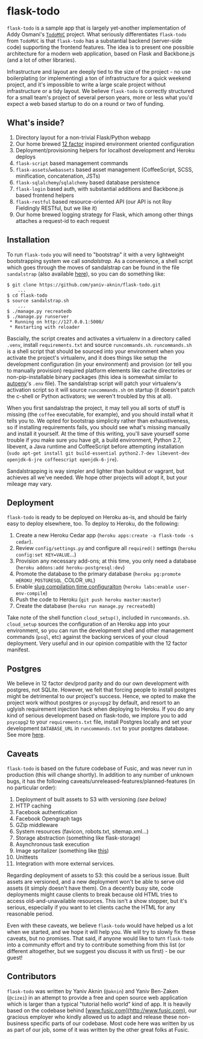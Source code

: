 # flask-todo

`flask-todo` is a sample app that is largely yet-another implementation of Addy Osmani's [`TodoMVC`](http://addyosmani.github.com/todomvc/) project. What seriously differentiates `flask-todo` from `TodoMVC` is that `flask-todo` has a substantial backend (server-side code) supporting the frontend features. The idea is to present one possible architecture for a modern web application, based on Flask and Backbone.js (and a lot of other libraries).

Infrastructure and layout are deeply tied to the size of the project - no use boilerplating (or implementing) a ton of infrastructure for a quick weekend project, and it's impossible to write a large scale project without infrastructure or a tidy layout. We believe `flask-todo` is correctly structured for a small team's project of several person years, more or less what you'd expect a web based startup to do on a round or two of funding.

## What's inside?

1. Directory layout for a non-trivial Flask/Python webapp
2. Our home brewed [12 factor](http://www.12factor.net/) inspired environment oriented configuration
3. Deployment/provisioning helpers for localhost development and Heroku deploys
4. `flask-script` based management commands
5. `flask-assets`/`webassets` based asset management (CoffeeScript, SCSS, minification, concatenation, JSTs)
6. `flask-sqlalchemy`/`sqlalchemy` based database persistence
7. `flask-login` based auth, with substantial additions and Backbone.js based frontend helpers
8. `flask-restful` based resource-oriented API (our API is not Roy Fieldingly RESTful, but we like it)
9. Our home brewed logging strategy for Flask, which among other things attaches a request-id to each request

## Installation

To run `flask-todo` you will need to "bootstrap" it with a very lightweight bootstrapping system we call *sandalstrap*. As a convenience, a shell script which goes through the moves of sandalstrap can be found in the file `sandalstrap` (also available [here](http://sandalstrap.aknin.name)), so you can do something like:

    $ git clone https://github.com/yaniv-aknin/flask-todo.git
        ...
    $ cd flask-todo
    $ source sandalstrap.sh
        ...
    $ ./manage.py recreatedb
    $ ./manage.py runserver
     * Running on http://127.0.0.1:5000/
     * Restarting with reloader

Bascially, the script creates and activates a virtualenv in a directory called `.venv`, install `requirements.txt` and source `runcommands.sh`. `runcommands.sh` is a shell script that should be sourced into your environment when you activate the project's virtualenv, and it does things like setup the development configuration (in your environment) and provision (or tell you to manually provision) required platform elements like cache directories or non-pip-installable binary packages (this idea is somewhat similar to [autoenv](https://github.com/kennethreitz/autoenv)'s `.env` file). The sandalstrap script will patch your virtualenv's activation script so it will source `runcommands.sh` on startup (it doesn't patch the c-shell or Python activators; we weren't troubled by this at all).

When you first sandalstrap the project, it may tell you all sorts of stuff is missing (the `coffee` executable, for example), and you should install what it tells you to. We opted for bootstrap simplicity rather than exhaustiveness, so if installing requirements fails, you should see what's missing manually and install it yourself. At the time of this writing, you'll save yourself some trouble if you make sure you have git, a build environment, Python 2.7, libevent, a Java runtime and CoffeeScript before attempting installation (`sudo apt-get install git build-essential python2.7-dev libevent-dev openjdk-6-jre coffeescript openjdk-6-jre`).

Sandalstrapping is way simpler and lighter than buildout or vagrant, but achieves all we've needed. We hope other projects will adopt it, but your mileage may vary.

## Deployment

`flask-todo` is ready to be deployed on Heroku as-is, and should be fairly easy to deploy elsewhere, too. To deploy to Heroku, do the following:

1. Create a new Heroku Cedar app (`heroku apps:create -a flask-todo -s cedar`).
2. Review `config/settings.py` and configure all `required()` settings (`heroku config:set KEY=VALUE`...)
3. Provision any necessary add-ons; at this time, you only need a database (`heroku addons:add heroku-postgresql:dev`)
4. Promote the database to the primary database (`heroku pg:promote HEROKU_POSTGRESQL_`COLOR`_URL`)
4. Enable [slug compilation time configuraiton](https://devcenter.heroku.com/articles/labs-user-env-compile) (`heroku labs:enable user-env-compile`)
4. Push the code to Heroku (`git push heroku master:master`)
5. Create the database (`heroku run manage.py recreatedb`)

Take note of the shell function `cloud_setup()`, included in `runcommands.sh`. `cloud_setup` sources the configuration of an Heroku app into your environment, so you can run the development shell and other management commands (`psql`, etc) against the backing services of your cloud deployment. Very useful and in our opinion compatible with the 12 factor manifest.

## Postgres
We believe in 12 factor dev/prod parity and do our own development with postgres, not SQLite. However, we felt that forcing people to install postgres might be detrimental to our project's success. Hence, we opted to make the project work without postgres or `psycopg2` by default, and resort to an uglyish requirement injection hack when deploying to Heroku. If you do any kind of serious development based on flask-todo, we implore you to add `psycopg2` to your `requirements.txt` file, install Postgres locally and set your development `DATABASE_URL` in `runcommands.txt` to your postgres database. See more [here](https://devcenter.heroku.com/articles/heroku-postgresql#local-setup).

## Caveats

`flask-todo` is based on the future codebase of Fusic, and was never run in production (this will change shortly). In addition to any number of unknown bugs, it has the following caveats/unreleased-features/planned-features (in no particular order):

1. Deployment of built assets to S3 with versioning *(see below)*
2. HTTP caching
3. Facebook authentication
4. Facebook Opengraph tags
5. GZip middleware
6. System resources (favicon, robots.txt, sitemap.xml...)
7. Storage abstraction (something like flask-storage)
8. Asynchronous task execution
9. Image spritalizer (something like [this](https://github.com/miracle2k/webassets/issues/124))
10. Unittests
11. Integration with more external services.

Regarding deployment of assets to S3: this could be a serious issue. Built assets are versioned, and a new deployment won't be able to serve old assets (it simply doesn't have them). On a decently busy site, code deployments might cause clients to break because old HTML tries to access old-and-unavailable resources. This isn't a show stopper, but it's serious, especially if you want to let clients cache the HTML for any reasonable period.

Even with these caveats, we believe `flask-todo` would have helped us a lot when we started, and we hope it will help you. We will try to slowly fix these caveats, but no promises. That said, if anyone would like to turn `flask-todo` into a community effort and try to contribute something from this list (or different altogether, but we suggest you discuss it with us first) - be our guest!

## Contributors

`flask-todo` was written by Yaniv Aknin (`@aknin`) and Yaniv Ben-Zaken (`@cizei`) in an attempt to provide a free and open source web application which is larger than a typical "tutorial hello world" kind of app. It is heavily based on the codebase behind [www.fusic.com](http://www.fusic.com), our gracious employer who kindly allowed us to adapt and release these non-business specific parts of our codebase. Most code here was written by us as part of our job, some of it was written by the other great folks at Fusic.

